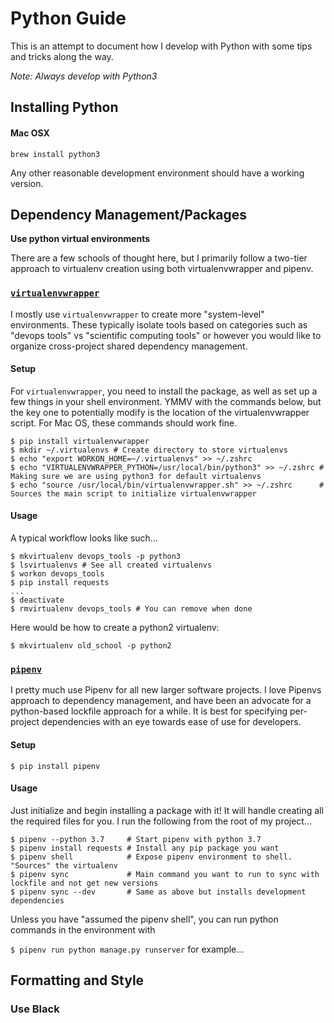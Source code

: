 # Python Guide

This is an attempt to document how I develop with Python with some tips and tricks along the way.

*Note: Always develop with Python3*

## Installing Python

#### Mac OSX

`brew install python3`


Any other reasonable development environment should have a working version.

## Dependency Management/Packages

**Use python virtual environments**

There are a few schools of thought here, but I primarily follow a two-tier approach to virtualenv creation using both virtualenvwrapper and pipenv. 


### [`virtualenvwrapper`](https://virtualenvwrapper.readthedocs.io/en/latest/)

I mostly use `virtualenvwrapper` to create more "system-level" environments. These typically isolate tools based on categories such as "devops tools" vs "scientific computing tools" or however you would like to organize cross-project shared dependency management. 

#### Setup 

For `virtualenvwrapper`, you need to install the package, as well as set up a few things in your shell environment. YMMV with the commands below, but the key one to potentially modify is the location of the virtualenvwrapper script. For Mac OS, these commands should work fine. 

```
$ pip install virtualenvwrapper
$ mkdir ~/.virtualenvs # Create directory to store virtualenvs
$ echo "export WORKON_HOME=~/.virtualenvs" >> ~/.zshrc
$ echo "VIRTUALENVWRAPPER_PYTHON=/usr/local/bin/python3" >> ~/.zshrc # Making sure we are using python3 for default virtualenvs
$ echo "source /usr/local/bin/virtualenvwrapper.sh" >> ~/.zshrc      # Sources the main script to initialize virtualenvwrapper
```

#### Usage

A typical workflow looks like such...

```
$ mkvirtualenv devops_tools -p python3
$ lsvirtualenvs # See all created virtualenvs
$ workon devops_tools
$ pip install requests
...
$ deactivate
$ rmvirtualenv devops_tools # You can remove when done
```

Here would be how to create a python2 virtualenv:

`$ mkvirtualenv old_school -p python2`

### [`pipenv`](https://pipenv.readthedocs.io/en/latest/)

I pretty much use Pipenv for all new larger software projects. I love Pipenvs approach to dependency management, and have been an advocate for a python-based lockfile approach for a while. It is best for specifying per-project dependencies with an eye towards ease of use for developers.

#### Setup

`$ pip install pipenv`

#### Usage

Just initialize and begin installing a package with it! It will handle creating all the required files for you. I run the following from the root of my project...

```
$ pipenv --python 3.7     # Start pipenv with python 3.7
$ pipenv install requests # Install any pip package you want
$ pipenv shell            # Expose pipenv environment to shell. "Sources" the virtualenv
$ pipenv sync             # Main command you want to run to sync with lockfile and not get new versions
$ pipenv sync --dev       # Same as above but installs development dependencies
```

Unless you have "assumed the pipenv shell", you can run python commands in the environment with 

`$ pipenv run python manage.py runserver` for example...

## Formatting and Style

### Use Black
